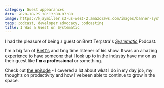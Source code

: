 ```yaml
---
category: Guest Appearances
date: 2020-10-25 20:12:00-07:00
image: https://kjaymiller.s3-us-west-2.amazonaws.com/images/banner-systemcast_ddE0LhiRq.png
tags: podcast, developer advocacy, podcasting
title: I Was a Guest on Systematic
---
```


I had the pleasure of being a guest on Brett Terpstra's [_Systematic_][systemcast] Podcast. 

I'm a big fan of [Brett's](https://brettterpstra.com) and long time listener of his show. It was an amazing experience to have someone that I look up to in the industry have me on as their guest like **I'm a professional** or something. 

Check out [the episode][systemcast] - I covered a lot about what I do in my day job, my thoughts on productivity and how I've been able to continue to grow in the space. 

[systemcast]: https://systematicpod.com/ep/243